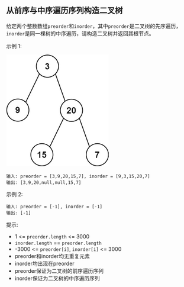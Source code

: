 ## 从前序与中序遍历序列构造二叉树

给定两个整数数组`preorder`和`inorder`，其中`preorder`是二叉树的先序遍历，`inorder`是同一棵树的中序遍历，请构造二叉树并返回其根节点。


示例 1:

![](../images/105.construct-binary-tree-from-preorder-and-inorder-traversal.png)
```
输入: preorder = [3,9,20,15,7], inorder = [9,3,15,20,7]
输出: [3,9,20,null,null,15,7]
```

示例 2:

```
输入: preorder = [-1], inorder = [-1]
输出: [-1]
```

提示:

* 1 <= `preorder.length` <= 3000
* `inorder.length` == `preorder.length`
* -3000 <= `preorder[i]`, `inorder[i]` <= 3000
* preorder和inorder均无重复元素
* inorder均出现在preorder
* preorder保证为二叉树的前序遍历序列
* inorder保证为二叉树的中序遍历序列